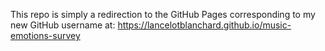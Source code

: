 This repo is simply a redirection to the GitHub Pages corresponding to my new GitHub username at: https://lancelotblanchard.github.io/music-emotions-survey
